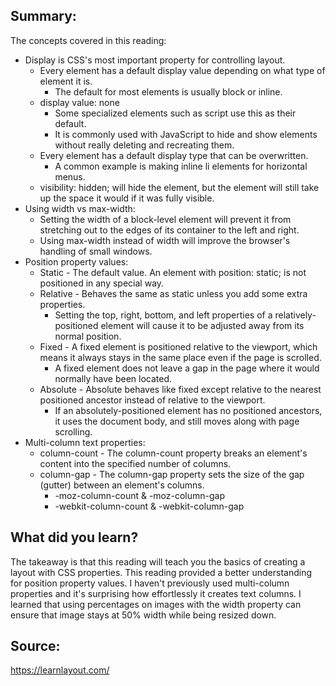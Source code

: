 ## Summary:
The concepts covered in this reading:
* Display is CSS's most important property for controlling layout. 
    * Every element has a default display value depending on what type of element it is. 
        * The default for most elements is usually block or inline. 
    * display value: none
        * Some specialized elements such as script use this as their default. 
        * It is commonly used with JavaScript to hide and show elements without really deleting and recreating them.
    * Every element has a default display type that can be overwritten.
        * A common example is making inline li elements for horizontal menus.
    * visibility: hidden; will hide the element, but the element will still take up the space it would if it was fully visible.
* Using width vs max-width:
    * Setting the width of a block-level element will prevent it from stretching out to the edges of its container to the left and right. 
    * Using max-width instead of width will improve the browser's handling of small windows. 
* Position property values:
    * Static -  The default value. An element with position: static; is not positioned in any special way.
    * Relative - Behaves the same as static unless you add some extra properties. 
        * Setting the top, right, bottom, and left properties of a relatively-positioned element will cause it to be adjusted away from its normal position. 
    * Fixed - A fixed element is positioned relative to the viewport, which means it always stays in the same place even if the page is scrolled. 
        * A fixed element does not leave a gap in the page where it would normally have been located.
    * Absolute - Absolute behaves like fixed except relative to the nearest positioned ancestor instead of relative to the viewport. 
        * If an absolutely-positioned element has no positioned ancestors, it uses the document body, and still moves along with page scrolling. 
* Multi-column text properties:
    * column-count - The column-count property breaks an element's content into the specified number of columns.
    * column-gap - The column-gap property sets the size of the gap (gutter) between an element's columns.
        * -moz-column-count & -moz-column-gap
        * -webkit-column-count & -webkit-column-gap


## What did you learn?
The takeaway is that this reading will teach you the basics of creating a layout with CSS properties. This reading provided a better understanding for position property values. I haven't previously used multi-column properties and it's surprising how effortlessly it creates text columns. I learned that using percentages on images with the width property can ensure that image stays at 50% width while being resized down.

## Source:
https://learnlayout.com/